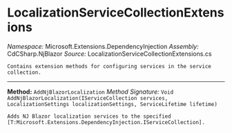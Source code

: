 # LocalizationServiceCollectionExtensions

*Namespace:* Microsoft.Extensions.DependencyInjection
*Assembly:* CdCSharp.NjBlazor
*Source:* LocalizationServiceCollectionExtensions.cs



    Contains extension methods for configuring services in the service collection.
    
---

**Method:** `AddNjBlazorLocalization`
*Method Signature:* `Void AddNjBlazorLocalization(IServiceCollection services, LocalizationSettings localizationSettings, ServiceLifetime lifetime)`


    Adds NJ Blazor localization services to the specified [T:Microsoft.Extensions.DependencyInjection.IServiceCollection].
    


